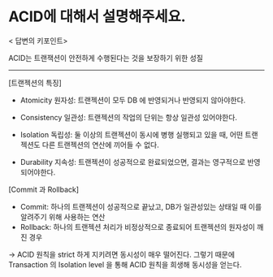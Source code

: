 # ACID에 대해서 설명해주세요.
< 답변의 키포인트>

ACID는 트랜잭션이 안전하게 수행된다는 것을 보장하기 위한 성질

---
[트랜젝션의 특징]
* Atomicity 원자성: 트랜젝션이 모두 DB 에 반영되거나 반영되지 않아야한다.

* Consistency 일관성: 트랜젝션의 작업의 단위는 항상 일관성 있어야한다.

* Isolation 독립성: 둘 이상의 트랜젝션이 동시에 병행 실행되고 있을 때, 어떤 트랜젝션도 다른 트랜젝션의 연산에 끼어들 수 없다.

* Durability 지속성: 트랜젝션이 성공적으로 완료되었으면, 결과는 영구적으로 반영되어야한다.

[Commit 과 Rollback]
* Commit: 하나의 트랜젝션이 성공적으로 끝났고, DB가 일관성있는 상태일 때 이를 알려주기 위해 사용하는 연산
* Rollback: 하나의 트랜젝션 처리가 비정상적으로 종료되어 트랜젝션의 원자성이 깨진 경우

-> ACID 원칙을 strict 하게 지키려면 동시성이 매우 떨어진다. 그렇기 때문에 Transaction 의 Isolation level 을 통해 ACID 원칙을 희생해 동시성을 얻는다.
